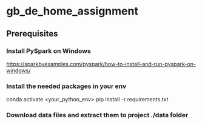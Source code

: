 # gb_de_home_assignment
## Prerequisites
### Install PySpark on Windows
https://sparkbyexamples.com/pyspark/how-to-install-and-run-pyspark-on-windows/
### Install the needed packages in your env
conda activate <your_python_env>
pip install -r requirements.txt
### Download data files and extract them to project ./data folder